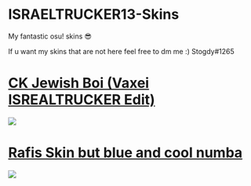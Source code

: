 # ISRAELTRUCKER13-Skins

My fantastic osu! skins 😎

If u want my skins that are not here feel free to dm me :)
Stogdy#1265 

# [CK Jewish Boi (Vaxei ISREALTRUCKER Edit)](https://cdn.discordapp.com/attachments/930400497561657344/1030438564187611216/-_CK_Jewish_boi_1.0_blue.osk)
![](https://cdn.discordapp.com/attachments/930400497561657344/1030438990999977984/screenshot527.jpg)


# [Rafis Skin but blue and cool numba](https://cdn.discordapp.com/attachments/930400497561657344/1030438131339640883/ISRAELTRUCKER_Rafis_cool_numba.osk)
![](https://cdn.discordapp.com/attachments/992556467137826889/1030437159456493618/screenshot525.jpg)


